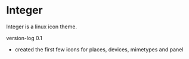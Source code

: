 # Integer

Integer is a linux icon theme.

version-log 0.1

- created the first few icons for places, devices, mimetypes and panel
